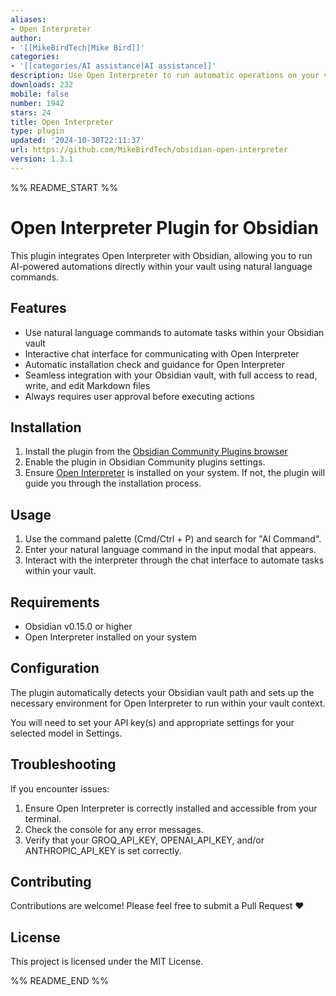 ```yaml
---
aliases:
- Open Interpreter
author:
- '[[MikeBirdTech|Mike Bird]]'
categories:
- '[[categories/AI assistance|AI assistance]]'
description: Use Open Interpreter to run automatic operations on your vault
downloads: 232
mobile: false
number: 1942
stars: 24
title: Open Interpreter
type: plugin
updated: '2024-10-30T22:11:37'
url: https://github.com/MikeBirdTech/obsidian-open-interpreter
version: 1.3.1
---
```


%% README_START %%

# Open Interpreter Plugin for Obsidian

This plugin integrates Open Interpreter with Obsidian, allowing you to run AI-powered automations directly within your vault using natural language commands.

## Features

- Use natural language commands to automate tasks within your Obsidian vault
- Interactive chat interface for communicating with Open Interpreter
- Automatic installation check and guidance for Open Interpreter
- Seamless integration with your Obsidian vault, with full access to read, write, and edit Markdown files
- Always requires user approval before executing actions

## Installation

1. Install the plugin from the [Obsidian Community Plugins browser](obsidian://show-plugin?id=open-interpreter)
2. Enable the plugin in Obsidian Community plugins settings.
3. Ensure [Open Interpreter](https://github.com/OpenInterpreter/open-interpreter) is installed on your system. If not, the plugin will guide you through the installation process.

## Usage

1. Use the command palette (Cmd/Ctrl + P) and search for "AI Command".
2. Enter your natural language command in the input modal that appears.
3. Interact with the interpreter through the chat interface to automate tasks within your vault.

## Requirements

- Obsidian v0.15.0 or higher
- Open Interpreter installed on your system

## Configuration

The plugin automatically detects your Obsidian vault path and sets up the necessary environment for Open Interpreter to run within your vault context.

You will need to set your API key(s) and appropriate settings for your selected model in Settings.

## Troubleshooting

If you encounter issues:

1. Ensure Open Interpreter is correctly installed and accessible from your terminal.
2. Check the console for any error messages.
3. Verify that your GROQ_API_KEY, OPENAI_API_KEY, and/or ANTHROPIC_API_KEY is set correctly.

## Contributing

Contributions are welcome! Please feel free to submit a Pull Request ❤️

## License

This project is licensed under the MIT License.


%% README_END %%